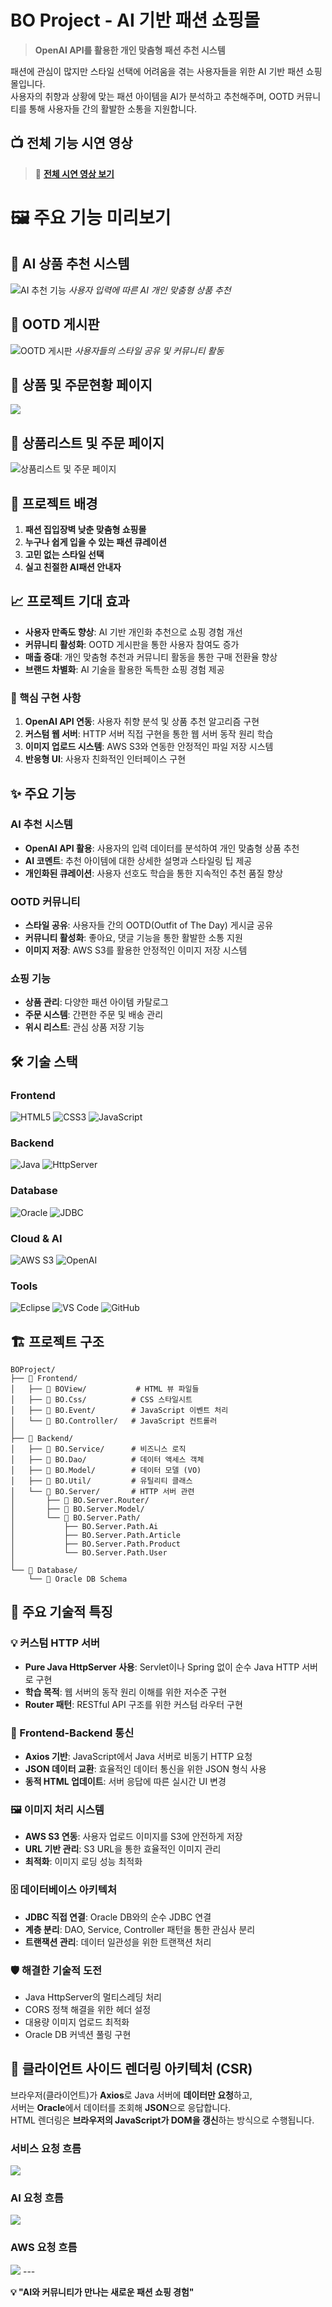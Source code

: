 # BO Project - AI 기반 패션 쇼핑몰

> **OpenAI API를 활용한 개인 맞춤형 패션 추천 시스템**

패션에 관심이 많지만 스타일 선택에 어려움을 겪는 사용자들을 위한 AI 기반 패션 쇼핑몰입니다.  
사용자의 취향과 상황에 맞는 패션 아이템을 AI가 분석하고 추천해주며, OOTD 커뮤니티를 통해 사용자들 간의 활발한 소통을 지원합니다.

## 📺 전체 기능 시연 영상
> 🔗 **[전체 시연 영상 보기](https://www.youtube.com/watch?v=fc3utoxBQs8&t=16s)**

# 🖼️ 주요 기능 미리보기

## 🤖 AI 상품 추천 시스템
![AI 추천 기능](./gif_files/aifeature.gif)
*사용자 입력에 따른 AI 개인 맞춤형 상품 추천*

## 👗 OOTD 게시판
![OOTD 게시판](./gif_files/articel.gif)
*사용자들의 스타일 공유 및 커뮤니티 활동*

## 👗 상품 및 주문현황 페이지

<img src="./gif_files/order_page.png">

## 👗 상품리스트 및 주문 페이지
![상품리스트 및 주문 페이지](./gif_files/product.gif)

## 🎯 프로젝트 배경
1. **패션 집입장벽 낮춘 맞춤형 쇼핑몰**
2. **누구나 쉽게 입을 수 있는 패션 큐레이션**
3. **고민 없는 스타일 선택**
4. **실고 친절한 AI패션 안내자**

## 📈 프로젝트 기대 효과
- **사용자 만족도 향상**: AI 기반 개인화 추천으로 쇼핑 경험 개선
- **커뮤니티 활성화**: OOTD 게시판을 통한 사용자 참여도 증가
- **매출 증대**: 개인 맞춤형 추천과 커뮤니티 활동을 통한 구매 전환율 향상
- **브랜드 차별화**: AI 기술을 활용한 독특한 쇼핑 경험 제공

### 🎯 핵심 구현 사항
1. **OpenAI API 연동**: 사용자 취향 분석 및 상품 추천 알고리즘 구현
2. **커스텀 웹 서버**: HTTP 서버 직접 구현을 통한 웹 서버 동작 원리 학습
3. **이미지 업로드 시스템**: AWS S3와 연동한 안정적인 파일 저장 시스템
4. **반응형 UI**: 사용자 친화적인 인터페이스 구현

## ✨ 주요 기능

### AI 추천 시스템
- **OpenAI API 활용**: 사용자의 입력 데이터를 분석하여 개인 맞춤형 상품 추천
- **AI 코멘트**: 추천 아이템에 대한 상세한 설명과 스타일링 팁 제공
- **개인화된 큐레이션**: 사용자 선호도 학습을 통한 지속적인 추천 품질 향상

### OOTD 커뮤니티
- **스타일 공유**: 사용자들 간의 OOTD(Outfit of The Day) 게시글 공유
- **커뮤니티 활성화**: 좋아요, 댓글 기능을 통한 활발한 소통 지원
- **이미지 저장**: AWS S3를 활용한 안정적인 이미지 저장 시스템

### 쇼핑 기능
- **상품 관리**: 다양한 패션 아이템 카탈로그
- **주문 시스템**: 간편한 주문 및 배송 관리
- **위시 리스트**: 관심 상품 저장 기능

## 🛠️ 기술 스택

### Frontend
![HTML5](https://img.shields.io/badge/HTML5-%23E34F26.svg?style=for-the-badge&logo=html5&logoColor=white)
![CSS3](https://img.shields.io/badge/CSS3-%231572B6.svg?style=for-the-badge&logo=css3&logoColor=white)
![JavaScript](https://img.shields.io/badge/JavaScript-%23323330.svg?style=for-the-badge&logo=javascript&logoColor=%23F7DF1E)

### Backend
![Java](https://img.shields.io/badge/Java-%23ED8B00.svg?style=for-the-badge&logo=openjdk&logoColor=white)
![HttpServer](https://img.shields.io/badge/HttpServer-Custom-blue?style=for-the-badge)

### Database
![Oracle](https://img.shields.io/badge/Oracle-F80000?style=for-the-badge&logo=oracle&logoColor=white)
![JDBC](https://img.shields.io/badge/JDBC-Connection-red?style=for-the-badge)

### Cloud & AI
![AWS S3](https://img.shields.io/badge/AWS%20S3-%23FF9900.svg?style=for-the-badge&logo=amazon-aws&logoColor=white)
![OpenAI](https://img.shields.io/badge/OpenAI%20API-412991?style=for-the-badge&logo=openai&logoColor=white)

### Tools
![Eclipse](https://img.shields.io/badge/Eclipse-2C2255?style=for-the-badge&logo=eclipse&logoColor=white)
![VS Code](https://img.shields.io/badge/VS%20Code-0078d4.svg?style=for-the-badge&logo=visual-studio-code&logoColor=white)
![GitHub](https://img.shields.io/badge/GitHub-%23121011.svg?style=for-the-badge&logo=github&logoColor=white)

## 🏗️ 프로젝트 구조

```
BOProject/
├── 📁 Frontend/
│   ├── 📄 BOView/           # HTML 뷰 파일들
│   ├── 📄 BO.Css/          # CSS 스타일시트
│   ├── 📄 BO.Event/        # JavaScript 이벤트 처리
│   └── 📄 BO.Controller/   # JavaScript 컨트롤러
│
├── 📁 Backend/
│   ├── 📄 BO.Service/      # 비즈니스 로직
│   ├── 📄 BO.Dao/          # 데이터 액세스 객체
│   ├── 📄 BO.Model/        # 데이터 모델 (VO)
│   ├── 📄 BO.Util/         # 유틸리티 클래스
│   └── 📁 BO.Server/       # HTTP 서버 관련
│       ├── 📄 BO.Server.Router/
│       ├── 📄 BO.Server.Model/
│       └── 📄 BO.Server.Path/
│           ├── BO.Server.Path.Ai
│           ├── BO.Server.Path.Article
│           ├── BO.Server.Path.Product
│           └── BO.Server.Path.User
│
└── 📁 Database/
    └── 📄 Oracle DB Schema
```

## 🚀 주요 기술적 특징

### 💡 커스텀 HTTP 서버
- **Pure Java HttpServer 사용**: Servlet이나 Spring 없이 순수 Java HTTP 서버로 구현
- **학습 목적**: 웹 서버의 동작 원리 이해를 위한 저수준 구현
- **Router 패턴**: RESTful API 구조를 위한 커스텀 라우터 구현

### 🎨 Frontend-Backend 통신
- **Axios 기반**: JavaScript에서 Java 서버로 비동기 HTTP 요청
- **JSON 데이터 교환**: 효율적인 데이터 통신을 위한 JSON 형식 사용
- **동적 HTML 업데이트**: 서버 응답에 따른 실시간 UI 변경

### 🖼️ 이미지 처리 시스템
- **AWS S3 연동**: 사용자 업로드 이미지를 S3에 안전하게 저장
- **URL 기반 관리**: S3 URL을 통한 효율적인 이미지 관리
- **최적화**: 이미지 로딩 성능 최적화

### 🗄️ 데이터베이스 아키텍처
- **JDBC 직접 연결**: Oracle DB와의 순수 JDBC 연결
- **계층 분리**: DAO, Service, Controller 패턴을 통한 관심사 분리
- **트랜잭션 관리**: 데이터 일관성을 위한 트랜잭션 처리

### 🛡️ 해결한 기술적 도전
- Java HttpServer의 멀티스레딩 처리
- CORS 정책 해결을 위한 헤더 설정
- 대용량 이미지 업로드 최적화
- Oracle DB 커넥션 풀링 구현

## 🧭 클라이언트 사이드 렌더링 아키텍처 (CSR)

브라우저(클라이언트)가 **Axios**로 Java 서버에 **데이터만 요청**하고,  
서버는 **Oracle**에서 데이터를 조회해 **JSON**으로 응답합니다.  
HTML 렌더링은 **브라우저의 JavaScript가 DOM을 갱신**하는 방식으로 수행됩니다.

### 서비스 요청 흐름

<img src="./gif_files/service_flow.png">

### AI 요청 흐름

<img src="./gif_files/ai_flow.png">

### AWS 요청 흐름

<img src="./gif_files/aws_flow.png">
---

**💡 "AI와 커뮤니티가 만나는 새로운 패션 쇼핑 경험"**

